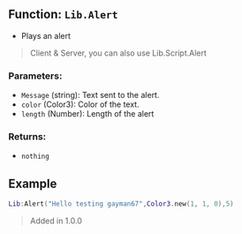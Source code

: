 
## Function: `Lib.Alert`
- Plays an alert
> Client & Server, you can also use Lib.Script.Alert 
### Parameters:
- `Message` (string): Text sent to the alert.
- `color` (Color3): Color of the text.
- `length` (Number): Length of the alert
### Returns:
- `nothing`
## Example
```lua
Lib:Alert("Hello testing gayman67",Color3.new(1, 1, 0),5)
```

> Added in 1.0.0